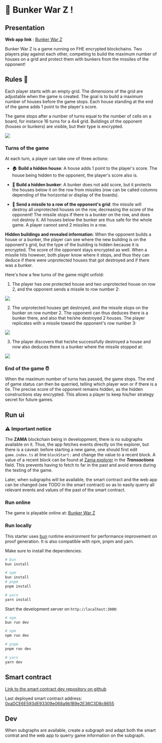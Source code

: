 # :rocket: Bunker War Z !


## Presentation

**Web app link** : [Bunker War Z](https://bunkerwarz.olafhe.com/)  

Bunker War Z is a game running on FHE encrypted blockchains. Two players play against each other, competing to build the maximum number of houses on a grid and protect them with bunkers from the missiles of the opponent!

## Rules :memo:  

Each player starts with an empty grid. The dimensions of the grid are adjustable when the game is created. The goal is to build a maximum number of houses before the game stops. Each house standing at the end of the game adds 1 point to the player's score.  
  
The game stops after a number of turns equal to the number of cells on a board, for instance 16 turns for a 4x4 grid. Buildings of the opponent (houses or bunkers) are visible, but their type  is encrypted.

<div>
<img src="https://rcd-media.com/olafhe/bunker-war-z-schema-logos.png" width=\700\>
</div>

### Turns of the game
At each turn, a player can take one of three actions:
- :house: **Build a hidden house**: A house adds 1 point to the player's score. The house being hidden to the opponent, the player's score also is.  

- 🏰 **Build a hidden bunker**: A bunker does not add score, but it protects the houses below it on the row from missiles (row can be called columns depending of the horizontal or display of the boards).  

- :rocket: **Send a missile to a row of the opponent's grid**: the missile will destroy all unprotected houses on the row, decreasing the score of the opponent! The missile stops if there is a bunker on the row, and does not destroy it. All houses below the bunker are thus safe for the whole game. A player cannot send 2 missiles in a row.

**Hidden buildings and revealed information**: When the opponent builds a house or a bunker, the player can see where the new building is on the opponent's grid, but the type of the building is hidden because it is encrypted. The score of the opponent stays encrypted as well. When a missile hits however, both player know where it stops, and thus they can deduce if there were unprotected houses that got destroyed and if there was a bunker.


Here's how a few turns of the game might unfold:

1. The player has one protected house and two unprotected house on row 2, and the opponent sends a missile to row number 2:
<div>
<img src="https://rcd-media.com/olafhe/bunker-war-z-schema-1.png" width=\650\>
</div>

2. The unprotected houses get destroyed, and the missile stops on the bunker on row number 2. The opponent can thus deduces there is a bunker there, and also that he/she destroyed 2 houses. The player replicates with a missile toward the opponent's row number 3:
<div>
<img src="https://rcd-media.com/olafhe/bunker-war-z-schema-2.png" width=\650\>
</div>

3. The player discovers that he/she successfully destroyed a house and now also deduces there is a bunker where the missile stopped at:
<div>
<img src="https://rcd-media.com/olafhe/bunker-war-z-schema-3.png" width=\650\>
</div>


### End of the game :alarm_clock: 
When the maximum number of turns has passed, the game stops. The end of game status can then be querried, telling which player won or if there is a tie. The precise score of the opponent remains hidden, as the hidden constructions stay encrypted. This allows a player to keep his/her strategy secret for future games.


## Run ui

### :warning: Important notice

The **ZAMA** blockchain being in developpment, there is no subgraphs available on it. Thus, the app fetches events directly on the explorer, but there is a caveat: before starting a new game, one should first edit `game.index.ts` at line `blockStart:` and change the value to a recent block. A value of a recent block can be found at [Zama explorer](https://main.explorer.zama.ai/ ) in the ***Transactions*** field. This prevents having to fetch to far in the past and avoid errors during the testing of the game.  

Later, when subgraphs will be available, the smart contract and the web app can be changed (see TODO in the smart contract) so as to easily querry all relevant events and values of the past of the smart contract.

### Run online

The game is playable online at: [Bunker War Z](https://bunkerwarz.olafhe.com/)

### Run locally

This starter uses [bun](https://bun.sh/) runtime environment for performance improvement on proof generation. It is also compatible with npm, pnpm and yarn.

Make sure to install the dependencies:

```bash
# bun
bun install

# npm
bun install
# pnpm
pnpm install

# yarn
yarn install
```

Start the development server on `http://localhost:3000`:

```bash
# npm
bun run dev

# npm
npm run dev

# pnpm
pnpm run dev

# yarn
yarn dev
```

## Smart contract

[Link to the smart contract dev repository on github](https://github.com/iam-robi/fhevm-game)

Last deployed smart contract address: [0xaDCE6E593dE93309e068a9b1B9e2E36C3D8c8655](https://main.explorer.zama.ai/address/0xaDCE6E593dE93309e068a9b1B9e2E36C3D8c8655)

## Dev

When subgraphs are available, create a subgraph and adapt both the smart contrat and the web app to querry game information on the subgraph.
